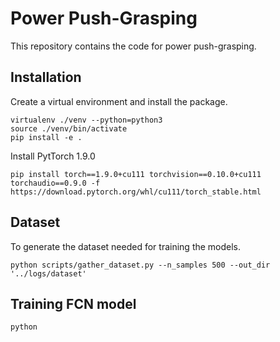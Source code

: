 # Power Push-Grasping

This repository contains the code for power push-grasping.

## Installation
Create a virtual environment and install the package.
```shell
virtualenv ./venv --python=python3
source ./venv/bin/activate
pip install -e .
```

Install PytTorch 1.9.0
```shell
pip install torch==1.9.0+cu111 torchvision==0.10.0+cu111 torchaudio==0.9.0 -f https://download.pytorch.org/whl/cu111/torch_stable.html
```

## Dataset
To generate the dataset needed for training the models.
```shell
python scripts/gather_dataset.py --n_samples 500 --out_dir '../logs/dataset'
```

## Training FCN model 
```shell
python 
```